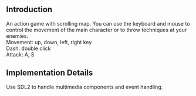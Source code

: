 ## Introduction
An action game with scrolling map. You can use the keyboard and mouse to control the movement of the main character or to throw techniques at your enemies.<br>
Movement: up, down, left, right key<br>
Dash: double click<br>
Attack: A, S<br>


## Implementation Details
Use SDL2 to handle multimedia components and event handling.
